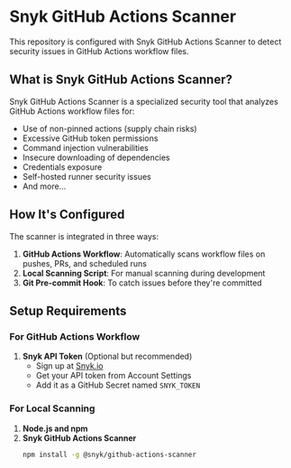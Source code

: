 # Snyk GitHub Actions Scanner

This repository is configured with Snyk GitHub Actions Scanner to detect security issues in GitHub Actions workflow files.

## What is Snyk GitHub Actions Scanner?

Snyk GitHub Actions Scanner is a specialized security tool that analyzes GitHub Actions workflow files for:

- Use of non-pinned actions (supply chain risks)
- Excessive GitHub token permissions
- Command injection vulnerabilities
- Insecure downloading of dependencies
- Credentials exposure
- Self-hosted runner security issues
- And more...

## How It's Configured

The scanner is integrated in three ways:

1. **GitHub Actions Workflow**: Automatically scans workflow files on pushes, PRs, and scheduled runs
2. **Local Scanning Script**: For manual scanning during development
3. **Git Pre-commit Hook**: To catch issues before they're committed

## Setup Requirements

### For GitHub Actions Workflow

1. **Snyk API Token** (Optional but recommended)
   - Sign up at [Snyk.io](https://snyk.io)
   - Get your API token from Account Settings
   - Add it as a GitHub Secret named `SNYK_TOKEN`

### For Local Scanning

1. **Node.js and npm**
2. **Snyk GitHub Actions Scanner**
   ```bash
   npm install -g @snyk/github-actions-scanner
